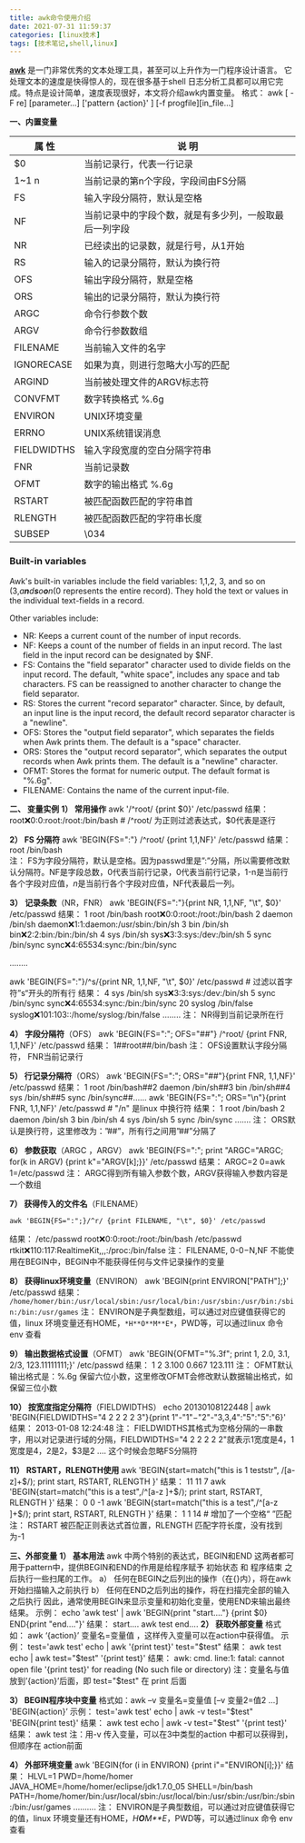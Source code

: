 ```yaml
---
title: awk命令使用介绍
date: 2021-07-31 11:59:37
categories: [linux技术]
tags: [技术笔记,shell,linux]
---
```



**[awk](https://www.oschina.net/action/GoToLink?url=http%3A%2F%2Fen.wikipedia.org%2Fwiki%2FAwk)** 是一门非常优秀的文本处理工具，甚至可以上升作为一门程序设计语言。
它处理文本的速度是快得惊人的，现在很多基于shell 日志分析工具都可以用它完成。特点是设计简单，速度表现很好，本文将介绍awk内置变量。
格式： awk [ -F re] [parameter...] ['pattern {action}' ] [-f progfile][in_file...]

**一、内置变量**

| **属 性**   | **说 明**                                              |
| ----------- | ------------------------------------------------------ |
| $0          | 当前记录行，代表一行记录                               |
| 1~1 n       | 当前记录的第n个字段，字段间由FS分隔                    |
| FS          | 输入字段分隔符，默认是空格                             |
| NF          | 当前记录中的字段个数，就是有多少列，一般取最后一列字段 |
| NR          | 已经读出的记录数，就是行号，从1开始                    |
| RS          | 输入的记录分隔符，默认为换行符                         |
| OFS         | 输出字段分隔符，默是空格                               |
| ORS         | 输出的记录分隔符，默认为换行符                         |
| ARGC        | 命令行参数个数                                         |
| ARGV        | 命令行参数数组                                         |
| FILENAME    | 当前输入文件的名字                                     |
| IGNORECASE  | 如果为真，则进行忽略大小写的匹配                       |
| ARGIND      | 当前被处理文件的ARGV标志符                             |
| CONVFMT     | 数字转换格式 %.6g                                      |
| ENVIRON     | UNIX环境变量                                           |
| ERRNO       | UNIX系统错误消息                                       |
| FIELDWIDTHS | 输入字段宽度的空白分隔字符串                           |
| FNR         | 当前记录数                                             |
| OFMT        | 数字的输出格式 %.6g                                    |
| RSTART      | 被匹配函数匹配的字符串首                               |
| RLENGTH     | 被匹配函数匹配的字符串长度                             |
| SUBSEP      | \034                                                   |


### Built-in variables

Awk's built-in variables include the field variables: 1,1,2, 3, and so on (3,*a**n**d**s**o**o**n*(0 represents the entire record). They hold the text or values in the individual text-fields in a record.

Other variables include:

- NR: Keeps a current count of the number of input records.
- NF: Keeps a count of the number of fields in an input record. The last field in the input record can be designated by $NF.
- FS: Contains the "field separator" character used to divide fields on the input record. The default, "white space", includes any space and tab characters. FS can be reassigned to another character to change the field separator.
- RS: Stores the current "record separator" character. Since, by default, an input line is the input record, the default record separator character is a "newline".
- OFS: Stores the "output field separator", which separates the fields when Awk prints them. The default is a "space" character.
- ORS: Stores the "output record separator", which separates the output records when Awk prints them. The default is a "newline" character.
- OFMT: Stores the format for numeric output. The default format is "%.6g".
- FILENAME: Contains the name of the current input-file.

**二、 变量实例**
**1） 常用操作**
awk '/^root/ {print $0}' /etc/passwd
结果： root:x:0:0:root:/root:/bin/bash            # /^root/ 为正则过滤表达式，$0代表是逐行

**2） FS 分隔符**
awk 'BEGIN{FS=":"} /^root/ {print 1,1,NF}' /etc/passwd
结果： root /bin/bash       
注： FS为字段分隔符，默认是空格。因为passwd里是”:”分隔，所以需要修改默认分隔符。NF是字段总数，0代表当前行记录，0代表当前行记录，1-n是当前行各个字段对应值，*n*是当前行各个字段对应值，NF代表最后一列。

**3）** **记录条数**（NR，FNR）
awk 'BEGIN{FS=":"}{print NR, 1,1,NF, "\t", $0}' /etc/passwd
结果：
1 root /bin/bash  root:x:0:0:root:/root:/bin/bash
2 daemon /bin/sh  daemon:x:1:1:daemon:/usr/sbin:/bin/sh
3 bin /bin/sh  bin:x:2:2:bin:/bin:/bin/sh
4 sys /bin/sh  sys:x:3:3:sys:/dev:/bin/sh
5 sync /bin/sync  sync:x:4:65534:sync:/bin:/bin/sync

........

awk 'BEGIN{FS=":"}/^s/{print NR, 1,1,NF, "\t", $0}' /etc/passwd          # 过滤以首字符”s“开头的所有行
结果： 
4 sys /bin/sh  sys:x:3:3:sys:/dev:/bin/sh
5 sync /bin/sync  sync:x:4:65534:sync:/bin:/bin/sync
20 syslog /bin/false  syslog:x:101:103::/home/syslog:/bin/false
........
注： NR得到当前记录所在行

**4） 字段分隔符**（OFS）
awk 'BEGIN{FS=":"; OFS="##"} /^root/ {print FNR, 1,1,NF}' /etc/passwd
结果： 1##root##/bin/bash
注： OFS设置默认字段分隔符， FNR当前记录行

**5） 行记录分隔符**（ORS）
awk 'BEGIN{FS=":"; ORS="##"}{print FNR, 1,1,NF}' /etc/passwd
结果： 1 root /bin/bash##2 daemon /bin/sh##3 bin /bin/sh##4 sys /bin/sh##5 sync /bin/sync##......
awk 'BEGIN{FS=":"; ORS="\n"}{print FNR, 1,1,NF}' /etc/passwd          #   "/n" 是linux 中换行符
结果：
1 root /bin/bash
2 daemon /bin/sh
3 bin /bin/sh
4 sys /bin/sh
5 sync /bin/sync
.......
注： ORS默认是换行符，这里修改为：”##”，所有行之间用”##”分隔了

**6） 参数获取**（ARGC ，ARGV）
awk 'BEGIN{FS=":"; print "ARGC="ARGC; for(k in ARGV) {print k"="ARGV[k];}}' /etc/passwd
结果： 
ARGC=2
0=awk
1=/etc/passwd
注： ARGC得到所有输入参数个数，ARGV获得输入参数内容是一个数组

**7） 获得传入的文件名**（FILENAME）
```language
awk 'BEGIN{FS=":";}/^r/ {print FILENAME, "\t", $0}' /etc/passwd
```
结果：
/etc/passwd  root:x:0:0:root:/root:/bin/bash
/etc/passwd  rtkit:x:110:117:RealtimeKit,,,:/proc:/bin/false
注： FILENAME, 0-0−N,NF 不能使用在BEGIN中，BEGIN中不能获得任何与文件记录操作的变量

**8） 获得linux环境变量**（ENVIRON）
awk 'BEGIN{print ENVIRON["PATH"];}' /etc/passwd
结果： `/home/homer/bin:/usr/local/sbin:/usr/local/bin:/usr/sbin:/usr/bin:/sbin:/bin:/usr/games`
注：  ENVIRON是子典型数组，可以通过对应键值获得它的值，linux 环境变量还有HOME，`*H**O**M**E*`，PWD等，可以通过linux 命令 env 查看

**9） 输出数据格式设置**（OFMT）
awk 'BEGIN{OFMT="%.3f"; print 1, 2.0, 3.1, 2/3, 123.11111111;}' /etc/passwd
结果： 1   2   3.100   0.667   123.111
注： OFMT默认输出格式是：%.6g 保留六位小数，这里修改OFMT会修改默认数据输出格式，如保留三位小数

**10） 按宽度指定分隔符**（FIELDWIDTHS）
echo 20130108122448 | awk 'BEGIN{FIELDWIDTHS="4 2 2 2 2 3"}{print 1"-"1"−"2"-"3,3,4":"5":"5":"6}'
结果： 2013-01-08 12:24:48
注： FIELDWIDTHS其格式为空格分隔的一串数字，用以对记录进行域的分隔，FIELDWIDTHS="4 2 2 2 2 2"就表示1宽度是4，1宽度是4，2是2，$3是2 .... 这个时候会忽略FS分隔符

**11） RSTART，RLENGTH使用**
awk 'BEGIN{start=match("this is 1 teststr", /[a-z]+$/); print start, RSTART, RLENGTH }'
结果： 11 11 7
awk 'BEGIN{start=match("this is a test",/^[a-z ]+$/); print start, RSTART, RLENGTH }'
结果： 0 0 -1
awk 'BEGIN{start=match("this is a test",/^[a-z ]+$/); print start, RSTART, RLENGTH }'
结果： 1 1 14         # 增加了一个空格“ ”匹配
注： RSTART 被匹配正则表达式首位置，RLENGTH 匹配字符长度，没有找到为-1

**三、外部变量**
**1） 基本用法**
awk 中两个特别的表达式，BEGIN和END
这两者都可用于pattern中，提供BEGIN和END的作用是给程序赋予 初始状态 和 程序结束 之后执行一些扫尾的工作。
a） 任何在BEGIN之后列出的操作（在{}内），将在awk开始扫描输入之前执行
b） 任何在END之后列出的操作，将在扫描完全部的输入之后执行
因此，通常使用BEGIN来显示变量和初始化变量，使用END来输出最终结果。
示例： echo 'awk test' | awk 'BEGIN{print "start...."} {print $0} END{print "end...."}'
结果： 
start....
awk test
end....
**2） 获取外部变量**
格式如： awk ‘{action}’ 变量名=变量值 ，这样传入变量可以在action中获得值。
示例： 
test='awk test'
echo | awk  '{print test}' test="$test"
结果： awk test
echo | awk  test="$test" '{print test}'
结果： awk: cmd. line:1: fatal: cannot open file '{print test}' for reading (No such file or directory)
注：变量名与值放到’{action}’后面，即 test="$test" 在 print 后面

**3） BEGIN程序块中变量**
格式如：awk –v 变量名=变量值 [–v 变量2=值2 …] 'BEGIN{action}’ 
示例：
test='awk test'
echo | awk -v test="$test" 'BEGIN{print test}'
结果： awk test
echo | awk -v test="$test" '{print test}'
结果： awk test
注：用-v 传入变量，可以在3中类型的action 中都可以获得到，但顺序在 action前面

**4） 外部环境变量**
awk  'BEGIN{for (i in ENVIRON) {print i"="ENVIRON[i];}}'
结果：
HLVL=1
PWD=/home/homer
JAVA_HOME=/home/homer/eclipse/jdk1.7.0_05
SHELL=/bin/bash
PATH=/home/homer/bin:/usr/local/sbin:/usr/local/bin:/usr/sbin:/usr/bin:/sbin:/bin:/usr/games
..........
注：  ENVIRON是子典型数组，可以通过对应键值获得它的值，linux 环境变量还有HOME，*H**O**M**E*，PWD等，可以通过linux 命令 env 查看
